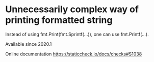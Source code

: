 # Unnecessarily complex way of printing formatted string

Instead of using fmt.Print(fmt.Sprintf(...)), one can use fmt.Printf(...).

Available since
    2020.1

Online documentation
    https://staticcheck.io/docs/checks#S1038
